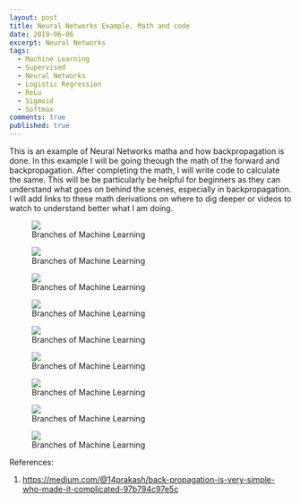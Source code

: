 ```yaml
---
layout: post
title: Neural Networks Example, Math and code
date: 2019-06-06
excerpt: Neural Networks
tags:
  - Machine Learning
  - Supervised
  - Neural Networks
  - Logistic Regression
  - ReLu
  - Sigmoid 
  - Softmax
comments: true
published: true
---
```

This is an example of Neural Networks matha and how backpropagation is done. In this example I will be going theough the math of the forward and backpropagation. After completing the math, I will write code to calculate the same. This will be be particularly be helpful for beginners as they can understand what goes on behind the scenes, especially in backpropagation. I will add links to these math derivations on where to dig deeper or videos to watch to understand better what I am doing.

<figure>
<img src="https://brianasimba.github.io/MachineLearningblog/images/Page_1.png" style="display: block; margin: auto;"/>
<figcaption>Branches of Machine Learning</figcaption> 
</figure>


<figure>
<img src="https://brianasimba.github.io/MachineLearningblog/images/Page_2.png" style="display: block; margin: auto;"/>
<figcaption>Branches of Machine Learning</figcaption> 
</figure>

<figure>
<img src="https://brianasimba.github.io/MachineLearningblog/images/3.png" style="display: block; margin: auto;"/>
<figcaption>Branches of Machine Learning</figcaption> 
</figure>

<figure>
<img src="https://brianasimba.github.io/MachineLearningblog/images/Page_4.png" style="display: block; margin: auto;"/>
<figcaption>Branches of Machine Learning</figcaption> 
</figure>

<figure>
<img src="https://brianasimba.github.io/MachineLearningblog/images/Page_5.png" style="display: block; margin: auto;"/>
<figcaption>Branches of Machine Learning</figcaption> 
</figure>

<figure>
<img src="https://brianasimba.github.io/MachineLearningblog/images/Page_6.png" style="display: block; margin: auto;"/>
<figcaption>Branches of Machine Learning</figcaption> 
</figure>


<figure>
<img src="https://brianasimba.github.io/MachineLearningblog/images/Page_7.png" style="display: block; margin: auto;"/>
<figcaption>Branches of Machine Learning</figcaption> 
</figure>


<figure>
<img src="https://brianasimba.github.io/MachineLearningblog/images/Page_8.png" style="display: block; margin: auto;"/>
<figcaption>Branches of Machine Learning</figcaption> 
</figure>


<figure>
<img src="https://brianasimba.github.io/MachineLearningblog/images/Page_9.png" style="display: block; margin: auto;"/>
<figcaption>Branches of Machine Learning</figcaption> 
</figure>



References:
1. https://medium.com/@14prakash/back-propagation-is-very-simple-who-made-it-complicated-97b794c97e5c
